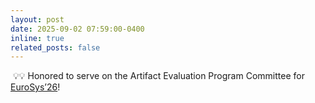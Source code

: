 ```yaml
---
layout: post
date: 2025-09-02 07:59:00-0400
inline: true
related_posts: false
---
```


&nbsp;💡💡 Honored to serve on the Artifact Evaluation Program Committee for [EuroSys’26](https://2026.eurosys.org/)!
